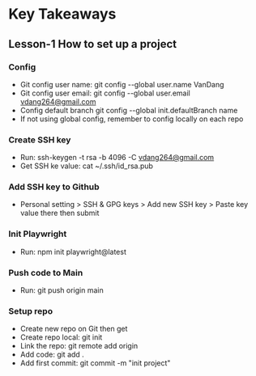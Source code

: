# Key Takeaways
## Lesson-1 How to set up a project
### Config
* Git config user name: git config --global user.name VanDang
* Git config user email: git config --global user.email vdang264@gmail.com
* Config default branch git config --global init.defaultBranch name
* If not using global config, remember to config locally on each repo
### Create SSH key 
* Run: ssh-keygen -t rsa -b 4096 -C vdang264@gmail.com
* Get SSH ke value: cat ~/.ssh/id_rsa.pub
### Add SSH key to Github 
* Personal setting > SSH & GPG keys > Add new SSH key > Paste key value there then submit 
### Init Playwright
* Run: npm init playwright@latest
### Push code to Main 
* Run: git push origin main 
### Setup repo 
* Create new repo on Git then get <SSH link>
* Create repo local: git init 
* Link the repo: git remote add origin <SSH link> 
* Add code: git add . 
* Add first commit: git commit -m "init project" 